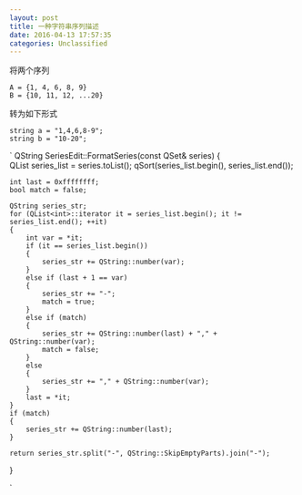 ```yaml
---
layout: post
title: 一种字符串序列描述
date: 2016-04-13 17:57:35
categories: Unclassified
---
```


将两个序列

    A = {1, 4, 6, 8, 9}
    B = {10, 11, 12, ...20}

转为如下形式

    string a = "1,4,6,8-9";
    string b = "10-20"; 



`
QString SeriesEdit::FormatSeries(const QSet<int>& series)
{	
	QList<int> series_list = series.toList();
	qSort(series_list.begin(), series_list.end());

	int last = 0xffffffff;
	bool match = false;

	QString series_str;
	for (QList<int>::iterator it = series_list.begin(); it != series_list.end(); ++it)
	{
		int var = *it;
		if (it == series_list.begin())
		{
			series_str += QString::number(var);
		}
		else if (last + 1 == var)
		{
			series_str += "-";
			match = true;
		}
		else if (match)
		{			
			series_str += QString::number(last) + "," + QString::number(var);
			match = false;
		}	
		else
		{
			series_str += "," + QString::number(var);
		}
		last = *it;
	}
	if (match)
	{
		series_str += QString::number(last);
	}

	return series_str.split("-", QString::SkipEmptyParts).join("-");

}

`


